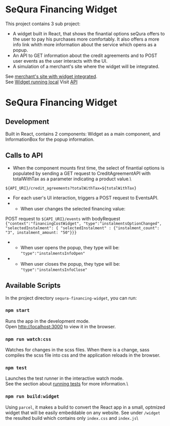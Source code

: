 # SeQura Financing Widget

This project contains 3 sub project:
- A widget built in React, that shows the finantial options seQura offers to the user to pay his purchases more comfortably. It also offers a more info link whith more information about the service which opens as a popup.
- An API to GET information about the credit agreements and to POST user events as the user interacts with the UI. 
- A simulation of a merchant's site where the widget will be integrated. 

See [merchant's site with widget integrated](https://github.com/facebook/create-react-app).\
See [Widget running local](https://github.com/facebook/create-react-app)
Visit [API](https://github.com/facebook/create-react-app)


# SeQura Financing Widget

## Development

Built in React, contains 2 components: Widget as a main component, and InformationBox for the popup information. 


## Calls to API

- When the component mounts first time, the select of finantial options is populated by sending a GET request to CreditAgreementAPI with totalWithTax as a parameter indicating a product value.\

```${API_URI}/credit_agreements?totalWithTax=${totalWithTax}```

- For each user's UI interaction, triggers a POST request to EventsAPI.
- - When user changes the selected financing value:

POST request to ```${API_URI}/events```
with bodyRequest ```{"context":"financingCostWidget", "type":"instalmentsOptionChanged", "selectedInstalment": { "selectedInstalment" : {"instalment_count": "3", instalment_amount: "50"}}}```

- - When user opens the popup, they type will be: ```"type":"instalmentsInfoOpen"```

- - When user closes the popup, they type will be: ```"type":"instalmentsInfoClose"```



## Available Scripts

In the project directory `sequra-financing-widget`, you can run:

### `npm start`

Runs the app in the development mode.\
Open [http://localhost:3000](http://localhost:3000) to view it in the browser.

### `npm run watch:css`

Watches for changes in the scss files. When there is a change, sass compiles the scss file into css and the application reloads in the browser. 

### `npm test`

Launches the test runner in the interactive watch mode.\
See the section about [running tests](https://facebook.github.io/create-react-app/docs/running-tests) for more information.\

### `npm run build:widget`

Using `parcel`, it makes a build to convert the React app in a small, optmized widget that will be easily embeddable on any website. See under `/widget` the resulted build which contains only `index.css` and `index.js`\

